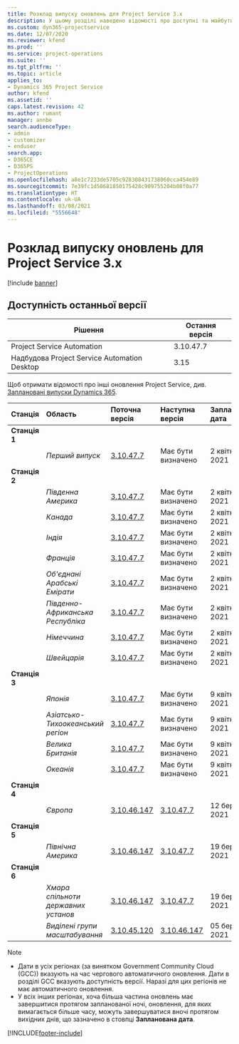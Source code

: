 ```yaml
---
title: Розклад випуску оновлень для Project Service 3.x
description: У цьому розділі наведено відомості про доступні та майбутні випуски Dynamics 365 Project Service Automation.
ms.custom: dyn365-projectservice
ms.date: 12/07/2020
ms.reviewer: kfend
ms.prod: ''
ms.service: project-operations
ms.suite: ''
ms.tgt_pltfrm: ''
ms.topic: article
applies_to:
- Dynamics 365 Project Service
author: kfend
ms.assetid: ''
caps.latest.revision: 42
ms.author: rumant
manager: annbe
search.audienceType:
- admin
- customizer
- enduser
search.app:
- D365CE
- D365PS
- ProjectOperations
ms.openlocfilehash: a8e1c7233de5705c928308431738060cca454e89
ms.sourcegitcommit: 7e39fc1d50681850175428c909755204b08f0a77
ms.translationtype: HT
ms.contentlocale: uk-UA
ms.lasthandoff: 03/08/2021
ms.locfileid: "5556648"
---
```

# <a name="update-release-schedule-for-project-service-3x"></a>Розклад випуску оновлень для Project Service 3.x

[!include [banner](../includes/psa-now-project-operations.md)]

## <a name="latest-version-availability"></a>Доступність останньої версії

| Рішення  | Остання версія |
|-------|----|
| Project Service Automation    | 3.10.47.7 |
| Надбудова Project Service Automation Desktop                | 3.15          |

Щоб отримати відомості про інші оновлення Project Service, див. [Заплановані випуски Dynamics 365](https://docs.microsoft.com/dynamics365/release-plans/). 

| Станція  | Область | Поточна версія | Наступна версія |  Запланована дата
| :---   | :---   | :---   | :---   |:---   |         
|<strong>Станція 1</strong> | |  |  | |
| | <i>Перший випуск</i> | [3.10.47.7](whats-new-ur-29.md) | Має бути визначено | 2 квітня 2021
|<strong>Станція 2</strong> | |  |  | |
| | <i>Південна Америка</i> | [3.10.47.7](whats-new-ur-29.md) | Має бути визначено | 2 квітня 2021
| | <i>Канада</i> | [3.10.47.7](whats-new-ur-29.md) | Має бути визначено | 2 квітня 2021
| | <i>Індія</i> | [3.10.47.7](whats-new-ur-29.md) | Має бути визначено | 2 квітня 2021
| | <i>Франція</i> | [3.10.47.7](whats-new-ur-29.md) | Має бути визначено | 2 квітня 2021
| | <i>Об'єднані Арабські Емірати</i> | [3.10.47.7](whats-new-ur-29.md) | Має бути визначено | 2 квітня 2021
| | <i>Південно-Африканська Республіка</i> | [3.10.47.7](whats-new-ur-29.md) | Має бути визначено | 2 квітня 2021
| | <i>Німеччина</i> | [3.10.47.7](whats-new-ur-29.md) | Має бути визначено | 2 квітня 2021
| | <i>Швейцарія</i> | [3.10.47.7](whats-new-ur-29.md) | Має бути визначено | 2 квітня 2021
|<strong>Станція 3</strong> | |  |  | |
| | <i>Японія</i> | [3.10.47.7](whats-new-ur-29.md) | Має бути визначено | 9 квітня 2021
| | <i>Азіатсько-Тихоокеанський регіон</i> | [3.10.47.7](whats-new-ur-29.md) | Має бути визначено | 9 квітня 2021
| | <i>Велика Британія</i> | [3.10.47.7](whats-new-ur-29.md) | Має бути визначено | 9 квітня 2021
| | <i>Океанія</i> | [3.10.47.7](whats-new-ur-29.md) | Має бути визначено | 9 квітня 2021
|<strong>Станція 4</strong> | |  |  | |
| | <i>Європа</i> | [3.10.46.147](whats-new-ur-28-6.md) | [3.10.47.7](whats-new-ur-29.md) | 12 березня 2021
|<strong>Станція 5</strong> | |  |  | |
| | <i>Північна Америка</i> | [3.10.46.147](whats-new-ur-28-6.md) | [3.10.47.7](whats-new-ur-29.md) | 19 березня 2021
|<strong>Станція 6</strong> | |  |  | |
| | <i>Хмара спільноти державних установ</i> | [3.10.46.147](whats-new-ur-28-6.md) | [3.10.47.7](whats-new-ur-29.md) | 19 березня 2021
| | <i>Виділені групи масштабування</i> | [3.10.45.120](whats-new-ur-27-6.md) | [3.10.46.147](whats-new-ur-28-6.md) | 05 березня 2021

>[!Note]
> - Дати в усіх регіонах (за винятком Government Community Cloud (GCC)) вказують на час чергового автоматичного оновлення. Дати в розділі GCC вказують доступність версії. Наразі для цих регіонів не має автоматичного оновлення.
> - У всіх інших регіонах, хоча більша частина оновлень має завершитися протягом запланованої ночі, оновлення, для яких вимагається більше часу, можуть завершуватися вночі протягом вихідних днів, що зазначено в стовпці **Запланована дата**.


[!INCLUDE[footer-include](../includes/footer-banner.md)]
